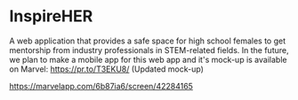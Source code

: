 # InspireHER
A web application that provides a safe space for high school females to get mentorship from industry professionals in STEM-related fields. In the future, we plan to make a mobile app for this web app and it's mock-up is available on Marvel: 
https://pr.to/T3EKU8/ (Updated mock-up)

https://marvelapp.com/6b87ia6/screen/42284165 


